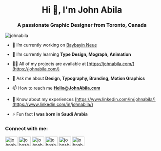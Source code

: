 <h1 align="center">Hi 👋, I'm John Abila</h1>
<h3 align="center">A passionate Graphic Designer from Toronto, Canada</h3>

<p align="left"> <img src="https://komarev.com/ghpvc/?username=johnabila&label=Profile%20views&color=0e75b6&style=flat" alt="johnabila" /> </p>

- 🔭 I’m currently working on [Baybayin Neue](https://www.kickstarter.com/projects/johnabila/baybayin-neue-the-modern-font-of-a-ancient-filipino-script?ref=6bbj9u&token=9c1f4c44)

- 🌱 I’m currently learning **Type Design, Mograph, Animation**

- 👨‍💻 All of my projects are available at [https://johnabila.com/](https://johnabila.com/)

- 💬 Ask me about **Design, Typography, Branding, Motion Graphics**

- 📫 How to reach me **Hello@JohnAbila.com**

- 📄 Know about my experiences [https://www.linkedin.com/in/johnabila/](https://www.linkedin.com/in/johnabila/)

- ⚡ Fun fact **I was born in Saudi Arabia**

<h3 align="left">Connect with me:</h3>
<p align="left">
<a href="https://twitter.com/johnabiladesign" target="blank"><img align="center" src="https://raw.githubusercontent.com/rahuldkjain/github-profile-readme-generator/master/src/images/icons/Social/twitter.svg" alt="johnabiladesign" height="30" width="40" /></a>
<a href="https://linkedin.com/in/johnabila" target="blank"><img align="center" src="https://raw.githubusercontent.com/rahuldkjain/github-profile-readme-generator/master/src/images/icons/Social/linked-in-alt.svg" alt="johnabila" height="30" width="40" /></a>
<a href="https://instagram.com/johnabiladesign" target="blank"><img align="center" src="https://raw.githubusercontent.com/rahuldkjain/github-profile-readme-generator/master/src/images/icons/Social/instagram.svg" alt="johnabiladesign" height="30" width="40" /></a>
<a href="https://dribbble.com/johnabila" target="blank"><img align="center" src="https://raw.githubusercontent.com/rahuldkjain/github-profile-readme-generator/master/src/images/icons/Social/dribbble.svg" alt="johnabila" height="30" width="40" /></a>
<a href="https://www.behance.net/johnabila" target="blank"><img align="center" src="https://raw.githubusercontent.com/rahuldkjain/github-profile-readme-generator/master/src/images/icons/Social/behance.svg" alt="johnabila" height="30" width="40" /></a>
<a href="https://www.youtube.com/c/johnabila" target="blank"><img align="center" src="https://raw.githubusercontent.com/rahuldkjain/github-profile-readme-generator/master/src/images/icons/Social/youtube.svg" alt="johnabila" height="30" width="40" /></a>
</p>
